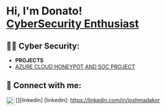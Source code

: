 <h1>Hi, I'm Donato! <br/><a href="https://github.com/DonDon693">CyberSecurity Enthusiast</a>

<h2>👨‍💻 Cyber Security:</h2>

- <b>PROJECTS</b> 
- [AZURE CLOUD HONEYPOT AND SOC PROJECT](https://github.com/DonDon693/BUILDING-A-SOC-AND-HONEYPOT-IN-AZURE)


<h2> 🤳 Connect with me:</h2>

[<img align="left" alt="JoshMadakor | LinkedIn" width="22px" src="https://cdn.jsdelivr.net/npm/simple-icons@v3/icons/linkedin.svg" />][linkedin]
[linkedin]: https://linkedin.com/in/joshmadakor

